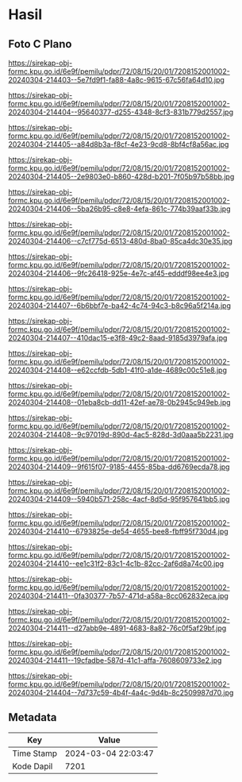 # Hasil

## Foto C Plano

https://sirekap-obj-formc.kpu.go.id/6e9f/pemilu/pdpr/72/08/15/20/01/7208152001002-20240304-214403--5e7fd9f1-fa88-4a8c-9615-67c56fa64d10.jpg

https://sirekap-obj-formc.kpu.go.id/6e9f/pemilu/pdpr/72/08/15/20/01/7208152001002-20240304-214404--95640377-d255-4348-8cf3-831b779d2557.jpg

https://sirekap-obj-formc.kpu.go.id/6e9f/pemilu/pdpr/72/08/15/20/01/7208152001002-20240304-214405--a84d8b3a-f8cf-4e23-9cd8-8bf4cf8a56ac.jpg

https://sirekap-obj-formc.kpu.go.id/6e9f/pemilu/pdpr/72/08/15/20/01/7208152001002-20240304-214405--2e9803e0-b860-428d-b201-7f05b97b58bb.jpg

https://sirekap-obj-formc.kpu.go.id/6e9f/pemilu/pdpr/72/08/15/20/01/7208152001002-20240304-214406--5ba26b95-c8e8-4efa-861c-774b39aaf33b.jpg

https://sirekap-obj-formc.kpu.go.id/6e9f/pemilu/pdpr/72/08/15/20/01/7208152001002-20240304-214406--c7cf775d-6513-480d-8ba0-85ca4dc30e35.jpg

https://sirekap-obj-formc.kpu.go.id/6e9f/pemilu/pdpr/72/08/15/20/01/7208152001002-20240304-214406--9fc26418-925e-4e7c-af45-edddf98ee4e3.jpg

https://sirekap-obj-formc.kpu.go.id/6e9f/pemilu/pdpr/72/08/15/20/01/7208152001002-20240304-214407--6b6bbf7e-ba42-4c74-94c3-b8c96a5f214a.jpg

https://sirekap-obj-formc.kpu.go.id/6e9f/pemilu/pdpr/72/08/15/20/01/7208152001002-20240304-214407--410dac15-e3f8-49c2-8aad-9185d3979afa.jpg

https://sirekap-obj-formc.kpu.go.id/6e9f/pemilu/pdpr/72/08/15/20/01/7208152001002-20240304-214408--e62ccfdb-5db1-41f0-a1de-4689c00c51e8.jpg

https://sirekap-obj-formc.kpu.go.id/6e9f/pemilu/pdpr/72/08/15/20/01/7208152001002-20240304-214408--01eba8cb-dd11-42ef-ae78-0b2945c949eb.jpg

https://sirekap-obj-formc.kpu.go.id/6e9f/pemilu/pdpr/72/08/15/20/01/7208152001002-20240304-214408--9c97019d-890d-4ac5-828d-3d0aaa5b2231.jpg

https://sirekap-obj-formc.kpu.go.id/6e9f/pemilu/pdpr/72/08/15/20/01/7208152001002-20240304-214409--9f615f07-9185-4455-85ba-dd6769ecda78.jpg

https://sirekap-obj-formc.kpu.go.id/6e9f/pemilu/pdpr/72/08/15/20/01/7208152001002-20240304-214409--5940b571-258c-4acf-8d5d-95f957641bb5.jpg

https://sirekap-obj-formc.kpu.go.id/6e9f/pemilu/pdpr/72/08/15/20/01/7208152001002-20240304-214410--6793825e-de54-4655-bee8-fbff95f730d4.jpg

https://sirekap-obj-formc.kpu.go.id/6e9f/pemilu/pdpr/72/08/15/20/01/7208152001002-20240304-214410--ee1c31f2-83c1-4c1b-82cc-2af6d8a74c00.jpg

https://sirekap-obj-formc.kpu.go.id/6e9f/pemilu/pdpr/72/08/15/20/01/7208152001002-20240304-214411--0fa30377-7b57-471d-a58a-8cc062832eca.jpg

https://sirekap-obj-formc.kpu.go.id/6e9f/pemilu/pdpr/72/08/15/20/01/7208152001002-20240304-214411--d27abb9e-4891-4683-8a82-76c0f5af29bf.jpg

https://sirekap-obj-formc.kpu.go.id/6e9f/pemilu/pdpr/72/08/15/20/01/7208152001002-20240304-214411--19cfadbe-587d-41c1-affa-7608609733e2.jpg

https://sirekap-obj-formc.kpu.go.id/6e9f/pemilu/pdpr/72/08/15/20/01/7208152001002-20240304-214404--7d737c59-4b4f-4a4c-9d4b-8c2509987d70.jpg


## Metadata

| Key        | Value               |
| ---------- | ------------------- |
| Time Stamp | 2024-03-04 22:03:47 |
| Kode Dapil | 7201                |



